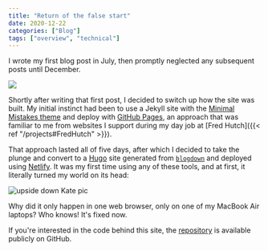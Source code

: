 ```yaml
---
title: "Return of the false start"
date: 2020-12-22
categories: ["Blog"]
tags: ["overview", "technical"]
---
```


I wrote my first blog post in July,
then promptly neglected any subsequent posts until December.

![](https://media.giphy.com/media/l3fZG2BKy208NQI7K/giphy.gif)
  
Shortly after writing that first post,
I decided to switch up how the site was built.
My initial instinct had been to use a Jekyll site
with the [Minimal Mistakes theme](https://github.com/mmistakes/minimal-mistakes)
and deploy with [GitHub Pages](https://pages.github.com),
an approach that was familiar to me from websites I support during
my day job at [Fred Hutch]({{< ref "/projects#FredHutch" >}}).

That approach lasted all of five days,
after which I decided to take the plunge and
convert to a [Hugo](https://gohugo.io) site generated from 
[`blogdown`](https://bookdown.org/yihui/blogdown/)
and deployed using [Netlify](https://www.netlify.com).
It was my first time using any of these tools,
and at first, it literally turned my world on its head:

![upside down Kate pic](/post/2020-12-22-false-start/false-start.png)

Why did it only happen in one web browser,
only on one of my MacBook Air laptops?
Who knows!
It's fixed now.

If you're interested in the code behind this site,
the [repository](https://github.com/k8hertweck/blog) is available publicly on GitHub.
